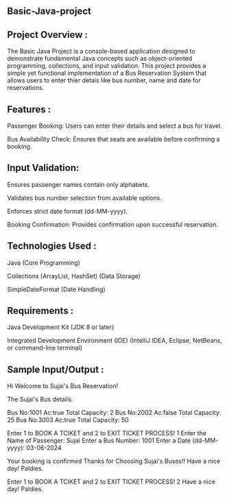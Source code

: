 ## Basic-Java-project

## Project Overview :

The Basic Java Project is a console-based application designed to demonstrate fundamental Java concepts such as object-oriented programming, collections, and input validation. This project provides a simple yet functional implementation of a Bus Reservation System that allows users to enter thier detais like bus number, name and date for reservations.

## Features : 

Passenger Booking: Users can enter their details and select a bus for travel.

Bus Availability Check: Ensures that seats are available before confirming a booking.

## Input Validation:

Ensures passenger names contain only alphabets.

Validates bus number selection from available options.

Enforces strict date format (dd-MM-yyyy).

Booking Confirmation: Provides confirmation upon successful reservation.


## Technologies Used : 

Java (Core Programming)

Collections (ArrayList, HashSet) (Data Storage)

SimpleDateFormat (Date Handling)


## Requirements :

Java Development Kit (JDK 8 or later)

Integrated Development Environment (IDE) (IntelliJ IDEA, Eclipse, NetBeans, or command-line terminal)


## Sample Input/Output :

Hi Welcome to Sujai's Bus Reservation!

The Sujai's Bus details:
 
Bus No:1001 Ac:true Total Capacity: 2
Bus No:2002 Ac:false Total Capacity: 25
Bus No:3003 Ac:true Total Capacity: 50

Enter 1 to BOOK A TCIKET and 2 to EXIT TICKET PROCESS!
1
Enter the Name of Passenger: 
Sujai
Enter a Bus Number: 
1001
Enter a Date (dd-MM-yyyy): 
03-06-2024

Your booking is confirmed
Thanks for Choosing Sujai's Buses!!
Have a nice day! Paldies.

Enter 1 to BOOK A TCIKET and 2 to EXIT TICKET PROCESS!
2
Have a nice day! Paldies.

